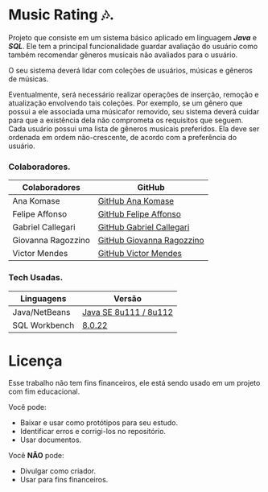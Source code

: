 # Music Rating 🎶.

Projeto que consiste em um sistema básico aplicado em linguagem ***Java*** e ***SQL***. Ele tem a principal funcionalidade guardar avaliação do usuário como também recomendar gêneros musicais não avaliados para o usuário. 

O seu sistema deverá lidar com coleções de usuários, músicas e gêneros de músicas.

Eventualmente, será necessário realizar operações de inserção, remoção e atualização envolvendo tais coleções. 
Por exemplo, se um gênero que possui a ele associada uma músicafor removido, 
seu sistema deverá cuidar para que a existência dela não comprometa os
requisitos que seguem. Cada usuário possui uma lista de gêneros musicais preferidos.
Ela deve ser ordenada em ordem não-crescente, de acordo com a preferência do usuário.


### Colaboradores. 
| Colaboradores | GitHub |
| ------ | ------ |
| Ana Komase | [GitHub Ana Komase](https://github.com/anakomase) |
| Felipe Affonso | [GitHub Felipe Affonso](https://github.com/fe0093)|
| Gabriel Callegari | [GitHub Gabriel Callegari](https://github.com/Callegaz)|
| Giovanna Ragozzino | [GitHub Giovanna Ragozzino](https://github.com/giovanaragozzino) |
| Victor Mendes | [GitHub Victor Mendes](https://github.com/Viictorreiss) |



### Tech Usadas. 
| Linguagens | Versão |
| ------ | ------ |
| Java/NetBeans | [Java SE 8u111 / 8u112](http://www.oracle.com/technetwork/java/javase/downloads/jdk8-downloads-2133151.html?ssSourceSiteId=otnpt) |
| SQL Workbench | [8.0.22](https://dev.mysql.com/downloads/workbench/)| 
  

# Licença

   Esse trabalho não tem fins financeiros, ele está sendo usado em um projeto com fim educacional.
   
Você pode:
  - Baixar e usar como protótipos para seu estudo.
  - Identificar erros e corrigi-los no repositório.
  - Usar documentos.

Você **NÃO** pode:
  - Divulgar como criador.
  - Usar para fins financeiros. 